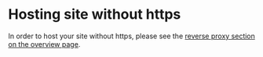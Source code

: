 # Hosting site without https

In order to host your site without https, please see the [reverse proxy section on the overview page](../overview.md#reverse-proxy).